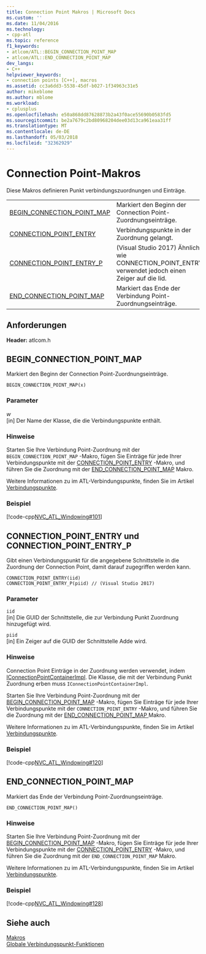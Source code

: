 ```yaml
---
title: Connection Point Makros | Microsoft Docs
ms.custom: ''
ms.date: 11/04/2016
ms.technology:
- cpp-atl
ms.topic: reference
f1_keywords:
- atlcom/ATL::BEGIN_CONNECTION_POINT_MAP
- atlcom/ATL::END_CONNECTION_POINT_MAP
dev_langs:
- C++
helpviewer_keywords:
- connection points [C++], macros
ms.assetid: cc3a6dd3-5538-45df-b027-1f34963c31e5
author: mikeblome
ms.author: mblome
ms.workload:
- cplusplus
ms.openlocfilehash: e50a868dd87628873b2a43f0ace55690b0583fd5
ms.sourcegitcommit: be2a7679c2bd80968204dee03d13ca961eaa31ff
ms.translationtype: MT
ms.contentlocale: de-DE
ms.lasthandoff: 05/03/2018
ms.locfileid: "32362929"
---
```

# <a name="connection-point-macros"></a>Connection Point-Makros
Diese Makros definieren Punkt verbindungszuordnungen und Einträge.  
  
|||  
|-|-|  
|[BEGIN_CONNECTION_POINT_MAP](#begin_connection_point_map)|Markiert den Beginn der Connection Point-Zuordnungseinträge.|  
|[CONNECTION_POINT_ENTRY](#connection_point_entry)|Verbindungspunkte in der Zuordnung gelangt.|  
|[CONNECTION_POINT_ENTRY_P](#connection_point_entry)| (Visual Studio 2017) Ähnlich wie CONNECTION_POINT_ENTRY verwendet jedoch einen Zeiger auf die Iid.|
|[END_CONNECTION_POINT_MAP](#end_connection_point_map)|Markiert das Ende der Verbindung Point-Zuordnungseinträge.|  

## <a name="requirements"></a>Anforderungen  
 **Header:** atlcom.h 
   
##  <a name="begin_connection_point_map"></a>  BEGIN_CONNECTION_POINT_MAP  
 Markiert den Beginn der Connection Point-Zuordnungseinträge.  
  
```
BEGIN_CONNECTION_POINT_MAP(x)
```  
  
### <a name="parameters"></a>Parameter  
 *w*  
 [in] Der Name der Klasse, die die Verbindungspunkte enthält.  
  
### <a name="remarks"></a>Hinweise  
 Starten Sie Ihre Verbindung Point-Zuordnung mit der `BEGIN_CONNECTION_POINT_MAP` -Makro, fügen Sie Einträge für jede Ihrer Verbindungspunkte mit der [CONNECTION_POINT_ENTRY](#connection_point_entry) -Makro, und führen Sie die Zuordnung mit der [END_CONNECTION_POINT_MAP](#end_connection_point_map) Makro.  
  
 Weitere Informationen zu im ATL-Verbindungspunkte, finden Sie im Artikel [Verbindungspunkte](../../atl/atl-connection-points.md).  
  
### <a name="example"></a>Beispiel  
 [!code-cpp[NVC_ATL_Windowing#101](../../atl/codesnippet/cpp/connection-point-macros_1.h)]  
  
##  <a name="connection_point_entry"></a>  CONNECTION_POINT_ENTRY und CONNECTION_POINT_ENTRY_P  
 Gibt einen Verbindungspunkt für die angegebene Schnittstelle in die Zuordnung der Connection Point, damit darauf zugegriffen werden kann.  
  
```
CONNECTION_POINT_ENTRY(iid)
CONNECTION_POINT_ENTRY_P(piid) // (Visual Studio 2017)
```  
  
### <a name="parameters"></a>Parameter  
 `iid`  
 [in] Die GUID der Schnittstelle, die zur Verbindung Punkt Zuordnung hinzugefügt wird. 
 
 `piid`  
 [in] Ein Zeiger auf die GUID der Schnittstelle Adde wird.   
  
### <a name="remarks"></a>Hinweise  
 Connection Point Einträge in der Zuordnung werden verwendet, indem [IConnectionPointContainerImpl](../../atl/reference/iconnectionpointcontainerimpl-class.md). Die Klasse, die mit der Verbindung Punkt Zuordnung erben muss `IConnectionPointContainerImpl`.  
  
 Starten Sie Ihre Verbindung Point-Zuordnung mit der [BEGIN_CONNECTION_POINT_MAP](#begin_connection_point_map) -Makro, fügen Sie Einträge für jede Ihrer Verbindungspunkte mit der `CONNECTION_POINT_ENTRY` -Makro, und führen Sie die Zuordnung mit der [END_CONNECTION_POINT_MAP ](#end_connection_point_map) Makro.  
  
 Weitere Informationen zu im ATL-Verbindungspunkte, finden Sie im Artikel [Verbindungspunkte](../../atl/atl-connection-points.md).  
  
### <a name="example"></a>Beispiel  
 [!code-cpp[NVC_ATL_Windowing#120](../../atl/codesnippet/cpp/connection-point-macros_2.h)]  
  
##  <a name="end_connection_point_map"></a>  END_CONNECTION_POINT_MAP  
 Markiert das Ende der Verbindung Point-Zuordnungseinträge.  
  
```
END_CONNECTION_POINT_MAP()
```  
  
### <a name="remarks"></a>Hinweise  
 Starten Sie Ihre Verbindung Point-Zuordnung mit der [BEGIN_CONNECTION_POINT_MAP](#begin_connection_point_map) -Makro, fügen Sie Einträge für jede Ihrer Verbindungspunkte mit der [CONNECTION_POINT_ENTRY](#connection_point_entry) -Makro, und führen Sie die Zuordnung mit der `END_CONNECTION_POINT_MAP` Makro.  
  
 Weitere Informationen zu im ATL-Verbindungspunkte, finden Sie im Artikel [Verbindungspunkte](../../atl/atl-connection-points.md).  
  
### <a name="example"></a>Beispiel  
 [!code-cpp[NVC_ATL_Windowing#128](../../atl/codesnippet/cpp/connection-point-macros_3.h)]  
  
## <a name="see-also"></a>Siehe auch  
 [Makros](../../atl/reference/atl-macros.md)   
 [Globale Verbindungspunkt-Funktionen](../../atl/reference/connection-point-global-functions.md)
